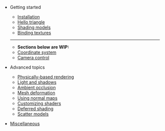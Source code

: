 - Getting started

  - [Installation](installation.md)
  - [Hello triangle](hello_triangle.md)
  - [Shading models](shading_models.md)
  - [Binding textures](binding_textures.md)
  ----
  - **Sections below are WIP:**
  - [Coordinate system](coordinate_system.md)
  - [Camera control](camera_control.md)

- Advanced topics

  - [Physically-based rendering](physically_based_rendering.md)
  - [Light and shadows](light_and_shadows.md)
  - [Ambient occlusion](ambient_occlusion.md)
  - [Mesh deformation](mesh_deformation.md)
  - [Using normal maps](using_normal_maps.md)
  - [Customizing shaders](customizing_shaders.md)
  - [Deferred shading](deferred_shading.md)
  - [Scatter models](scatter_models.md)

- [Miscellaneous](miscellaneous.md)